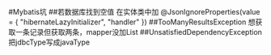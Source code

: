 #Mybatis坑
##若数据库找到空值
在实体类中加
@JsonIgnoreProperties(value = { "hibernateLazyInitializer", "handler" })
##TooManyResultsException
想获取一条记录但获取两条，mapper没加List
##UnsatisfiedDependencyException
把jdbcType写成javaType